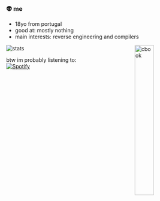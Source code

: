 ### 👽 me

- 18yo from portugal <br>
- good at: mostly nothing <br>
- main interests: reverse engineering and compilers<br>

![stats](https://github-readme-stats.vercel.app/api?username=roby2014&show_icons=true&theme=dark&include_all_commits=true&count_private=true&hide=stars,issues)
<img width="32%" align="right" alt="cbook" src="https://c.tenor.com/NYrgLNGuy7YAAAAC/the-c-programming-language-uncle-dane.gif"/>

btw im probably listening to:
&nbsp; <br> [![Spotify](https://novatorem-robyzzz.vercel.app/api/spotify?background_color=0d1117&border_color=ffffff)](https://open.spotify.com/user/aw.roby)
